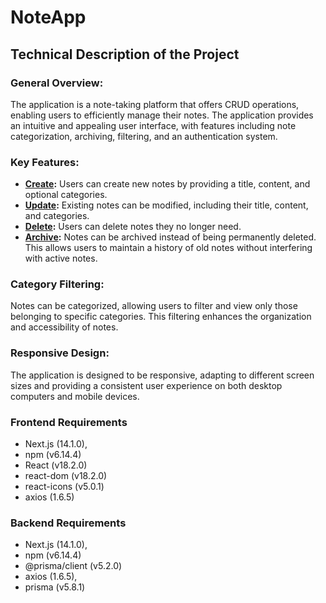 # NoteApp

## Technical Description of the Project

### General Overview:
The application is a note-taking platform that offers CRUD operations, enabling users to efficiently manage their notes. The application provides an intuitive and appealing user interface, with features including note categorization, archiving, filtering, and an authentication system.

### Key Features:

- **<ins>Create</ins>:** Users can create new notes by providing a title, content, and optional categories.
- **<ins>Update</ins>:** Existing notes can be modified, including their title, content, and categories.
- **<ins>Delete</ins>:** Users can delete notes they no longer need.
- **<ins>Archive</ins>:** Notes can be archived instead of being permanently deleted. This allows users to maintain a history of old notes without interfering with active notes.

### Category Filtering:
Notes can be categorized, allowing users to filter and view only those belonging to specific categories. This filtering enhances the organization and accessibility of notes.

### Responsive Design:
The application is designed to be responsive, adapting to different screen sizes and providing a consistent user experience on both desktop computers and mobile devices.

### Frontend Requirements
- Next.js (14.1.0),
- npm (v6.14.4)
- React (v18.2.0)
- react-dom (v18.2.0)
- react-icons (v5.0.1)
- axios (1.6.5)

### Backend Requirements
- Next.js (14.1.0),
- npm (v6.14.4)
- @prisma/client (v5.2.0)
- axios (1.6.5),
- prisma (v5.8.1)
